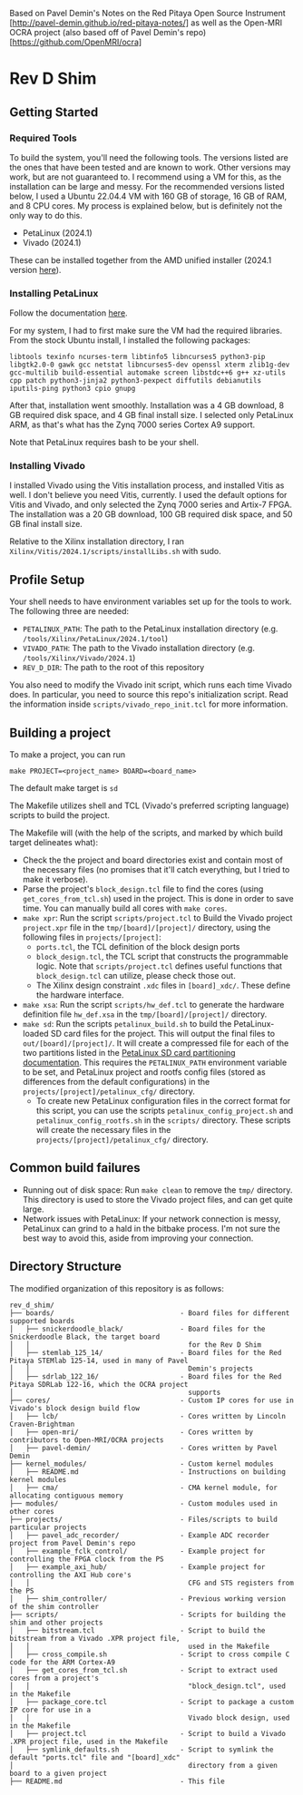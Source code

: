 Based on Pavel Demin's Notes on the Red Pitaya Open Source Instrument
[http://pavel-demin.github.io/red-pitaya-notes/]
as well as the Open-MRI OCRA project (also based off of Pavel Demin's repo)
[https://github.com/OpenMRI/ocra]


# Rev D Shim

## Getting Started

### Required Tools

To build the system, you'll need the following tools. The versions listed are the ones that have been tested and are known to work. Other versions may work, but are not guaranteed to. I recommend using a VM for this, as the installation can be large and messy. For the recommended versions listed below, I used a Ubuntu 22.04.4 VM with 160 GB of storage, 16 GB of RAM, and 8 CPU cores. My process is explained below, but is definitely not the only way to do this.

- PetaLinux (2024.1)
- Vivado (2024.1)

These can be installed together from the AMD unified installer (2024.1 version [here](https://www.xilinx.com/support/download/index.html/content/xilinx/en/downloadNav/vivado-design-tools/2024-1.html)).


### Installing PetaLinux

Follow the documentation [here](https://docs.amd.com/r/2024.1-English/ug1144-petalinux-tools-reference-guide/Installation-Steps). 

For my system, I had to first make sure the VM had the required libraries. From the stock Ubuntu install, I installed the following packages:
```
libtools texinfo ncurses-term libtinfo5 libncurses5 python3-pip libgtk2.0-0 gawk gcc netstat libncurses5-dev openssl xterm zlib1g-dev gcc-multilib build-essential automake screen libstdc++6 g++ xz-utils cpp patch python3-jinja2 python3-pexpect diffutils debianutils iputils-ping python3 cpio gnupg
```

After that, installation went smoothly. Installation was a 4 GB download, 8 GB required disk space, and 4 GB final install size. I selected only PetaLinux ARM, as that's what has the Zynq 7000 series Cortex A9 support.

Note that PetaLinux requires bash to be your shell.


### Installing Vivado

I installed Vivado using the Vitis installation process, and installed Vitis as well. I don't believe you need Vitis, currently. I used the default options for Vitis and Vivado, and only selected the Zynq 7000 series and Artix-7 FPGA. The installation was a 20 GB download, 100 GB required disk space, and 50 GB final install size.

Relative to the Xilinx installation directory, I ran `Xilinx/Vitis/2024.1/scripts/installLibs.sh` with sudo.


## Profile Setup

Your shell needs to have environment variables set up for the tools to work. The following three are needed:
- `PETALINUX_PATH`: The path to the PetaLinux installation directory (e.g. `/tools/Xilinx/PetaLinux/2024.1/tool`)
- `VIVADO_PATH`: The path to the Vivado installation directory (e.g. `/tools/Xilinx/Vivado/2024.1`)
- `REV_D_DIR`: The path to the root of this repository

You also need to modify the Vivado init script, which runs each time Vivado does. In particular, you need to source this repo's initialization script. Read the information inside `scripts/vivado_repo_init.tcl` for more information.


## Building a project

To make a project, you can run
```
make PROJECT=<project_name> BOARD=<board_name>
```

The default make target is `sd`

The Makefile utilizes shell and TCL (Vivado's preferred scripting language) scripts to build the project.

The Makefile will (with the help of the scripts, and marked by which build target delineates what):
- Check the the project and board directories exist and contain most of the necessary files (no promises that it'll catch everything, but I tried to make it verbose).
- Parse the project's `block_design.tcl` file to find the cores (using `get_cores_from_tcl.sh`) used in the project. This is done in order to save time. You can manually build all cores with `make cores`.
- `make xpr`: Run the script `scripts/project.tcl` to Build the Vivado project `project.xpr` file in the `tmp/[board]/[project]/` directory, using the following files in `projects/[project]`:
  - `ports.tcl`, the TCL definition of the block design ports
  - `block_design.tcl`, the TCL script that constructs the programmable logic. Note that `scripts/project.tcl` defines useful functions that `block_design.tcl` can utilize, please check those out.
  - The Xilinx design constraint `.xdc` files in `[board]_xdc/`. These define the hardware interface. 
- `make xsa`: Run the script `scripts/hw_def.tcl` to generate the hardware definition file `hw_def.xsa` in the `tmp/[board]/[project]/` directory.
- `make sd`: Run the scripts `petalinux_build.sh` to build the PetaLinux-loaded SD card files for the project. This will output the final files to `out/[board]/[project]/`. It will create a compressed file for each of the two partitions listed in the [PetaLinux SD card partitioning documentation](https://docs.amd.com/r/2024.1-English/ug1144-petalinux-tools-reference-guide/Preparing-the-SD-Card). This requires the `PETALINUX_PATH` environment variable to be set, and PetaLinux project and rootfs config files (stored as differences from the default configurations) in the `projects/[project]/petalinux_cfg/` directory.
  - To create new PetaLinux configuration files in the correct format for this script, you can use the scripts `petalinux_config_project.sh` and `petalinux_config_rootfs.sh` in the `scripts/` directory. These scripts will create the necessary files in the `projects/[project]/petalinux_cfg/` directory.

## Common build failures

- Running out of disk space: Run `make clean` to remove the `tmp/` directory. This directory is used to store the Vivado project files, and can get quite large.
- Network issues with PetaLinux: If your network connection is messy, PetaLinux can grind to a hald in the bitbake process. I'm not sure the best way to avoid this, aside from improving your connection.

## Directory Structure

The modified organization of this repository is as follows:
```
rev_d_shim/
├── boards/                               - Board files for different supported boards
│   ├── snickerdoodle_black/              - Board files for the Snickerdoodle Black, the target board
│   │                                       for the Rev D Shim
│   ├── stemlab_125_14/                   - Board files for the Red Pitaya STEMlab 125-14, used in many of Pavel 
│   │                                       Demin's projects
│   ├── sdrlab_122_16/                    - Board files for the Red Pitaya SDRLab 122-16, which the OCRA project 
│                                           supports
├── cores/                                - Custom IP cores for use in Vivado's block design build flow
│   ├── lcb/                              - Cores written by Lincoln Craven-Brightman
│   ├── open-mri/                         - Cores written by contributors to Open-MRI/OCRA projects
│   ├── pavel-demin/                      - Cores written by Pavel Demin
├── kernel_modules/                       - Custom kernel modules
│   ├── README.md                         - Instructions on building kernel modules
│   ├── cma/                              - CMA kernel module, for allocating contiguous memory
├── modules/                              - Custom modules used in other cores
├── projects/                             - Files/scripts to build particular projects
│   ├── pavel_adc_recorder/               - Example ADC recorder project from Pavel Demin's repo
│   ├── example_fclk_control/             - Example project for controlling the FPGA clock from the PS
│   ├── example_axi_hub/                  - Example project for controlling the AXI Hub core's
│   │                                       CFG and STS registers from the PS
│   ├── shim_controller/                  - Previous working version of the shim controller
├── scripts/                              - Scripts for building the shim and other projects
│   ├── bitstream.tcl                     - Script to build the bitstream from a Vivado .XPR project file,
│   │                                       used in the Makefile
│   ├── cross_compile.sh                  - Script to cross compile C code for the ARM Cortex-A9
│   ├── get_cores_from_tcl.sh             - Script to extract used cores from a project's 
│   │                                       "block_design.tcl", used in the Makefile
│   ├── package_core.tcl                  - Script to package a custom IP core for use in a 
│   │                                       Vivado block design, used in the Makefile
│   ├── project.tcl                       - Script to build a Vivado .XPR project file, used in the Makefile
│   ├── symlink_defaults.sh               - Script to symlink the default "ports.tcl" file and "[board]_xdc" 
│                                           directory from a given board to a given project
├── README.md                             - This file
```

